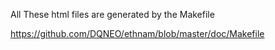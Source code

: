 All These html files are generated by the Makefile

https://github.com/DQNEO/ethnam/blob/master/doc/Makefile
